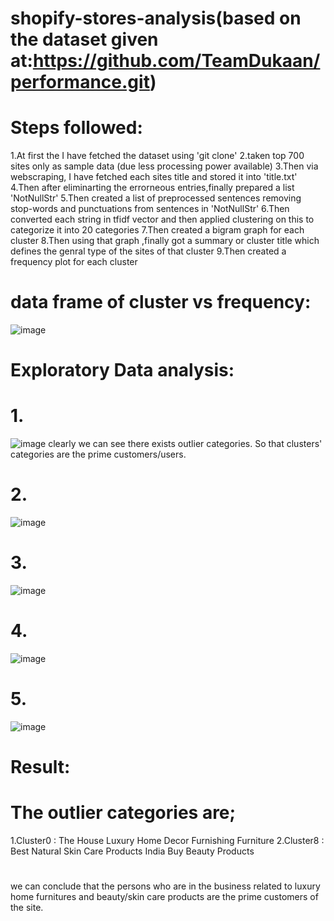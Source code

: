 # shopify-stores-analysis(based on the dataset given at:https://github.com/TeamDukaan/performance.git)
# Steps followed:
1.At first the I have fetched the dataset using 'git clone'
2.taken top 700 sites only as sample data (due less processing power available)
3.Then via webscraping, I have fetched each sites title and stored it into 'title.txt'
4.Then after eliminarting the errorneous entries,finally prepared a list 'NotNullStr'
5.Then created a list of preprocessed sentences removing stop-words and punctuations from sentences in 'NotNullStr'
6.Then converted each string in tfidf vector and then applied clustering on this to categorize it into 20 categories
7.Then created a bigram graph for each cluster
8.Then using that graph ,finally got a summary or cluster title which defines the genral type of the sites of that cluster
9.Then created a frequency plot for each cluster
# data frame of cluster vs frequency:
![image](https://github.com/1biswarup2/shopify-stores-analysis/assets/56034566/649abb06-82b3-4d44-9df7-d389f8a924c8)

# Exploratory Data analysis:
# 1.
![image](https://github.com/1biswarup2/shopify-stores-analysis/assets/56034566/18e5f3fa-57c1-4ee8-b7a2-3d28b40a323f)
clearly we can see there exists outlier categories. So that clusters' categories are the prime customers/users.
# 2.
![image](https://github.com/1biswarup2/shopify-stores-analysis/assets/56034566/1985375d-53f7-4575-aac7-e1922015d908)
# 3.
![image](https://github.com/1biswarup2/shopify-stores-analysis/assets/56034566/370e8b69-145d-4f1c-bdde-d5bf876b96cd)

# 4.
![image](https://github.com/1biswarup2/shopify-stores-analysis/assets/56034566/c7fee022-c728-470b-a520-9f4fe6fcfd23)
# 5.
![image](https://github.com/1biswarup2/shopify-stores-analysis/assets/56034566/d7d038b5-f654-4369-97c1-acd3d5450971)

# Result:
# The outlier categories are;
1.Cluster0 :  The House Luxury Home Decor Furnishing Furniture
2.Cluster8 :  Best Natural Skin Care Products India Buy Beauty Products
#
we can conclude that the persons who are in the business related to luxury home furnitures and beauty/skin care products are the prime customers of the site.




